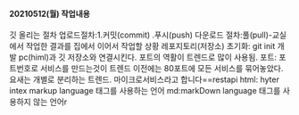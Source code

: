 #### 20210512(월) 작업내용
깃 올리는 절차
업로드절차:1.커밋(commit) .푸시(push)
다운로드 절차:풀(pull)-교실에서 작업한 결과를 집에서 이어서 작업할 상황
레포지토리(저장소) 초기화: git init
개발 pc(himl)과 깃 저장소와 연결시킨다.
포트의 역활이 트렌드로 많이 사용됨.
포트: 포트번호로 서비스를 만드는것이 트렌드
이전에는 80포트에 모든 서비스를 묶어놓았다.
요새는 개별로 분리하는 트렌드.
마이크로서비스라고 합니다==restapi
html: hyter intex markup language 태그를 사용하는 언어
md:markDown language 태그를 사용하지 않는 언어r